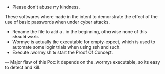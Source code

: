 - Please don't abuse my kindness.

These softwares where made in the intent to demonstrate the effect of the use of basic passwords when under cyber attacks.

- Rename the file to add a . in the beginning, otherwise none of this should work.
- Wormye is actually the executable for empty-expect, which is used to automate some login trials when using ssh and such.
- Execute .wormy.sh to start the Proof Of Concept.


-- Major flaw of this Poc: it depends on the .wormye executable, so its easy to detect and kill.
